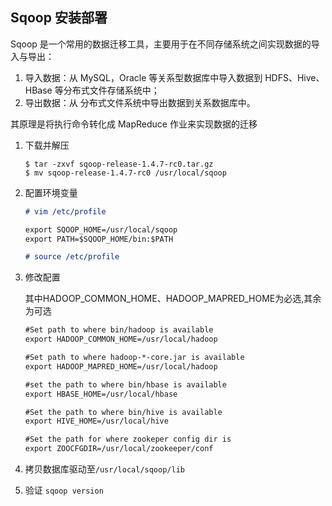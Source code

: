 ## Sqoop 安装部署
Sqoop 是一个常用的数据迁移工具，主要用于在不同存储系统之间实现数据的导入与导出：

1. 导入数据：从 MySQL，Oracle 等关系型数据库中导入数据到 HDFS、Hive、HBase 等分布式文件存储系统中；
2. 导出数据：从 分布式文件系统中导出数据到关系数据库中。

其原理是将执行命令转化成 MapReduce 作业来实现数据的迁移

1. 下载并解压 
    ```
    $ tar -zxvf sqoop-release-1.4.7-rc0.tar.gz
    $ mv sqoop-release-1.4.7-rc0 /usr/local/sqoop
    ```
2. 配置环境变量
    ```markdown
    # vim /etc/profile
    
    export SQOOP_HOME=/usr/local/sqoop
    export PATH=$SQOOP_HOME/bin:$PATH
   
    # source /etc/profile
    ```
3. 修改配置
    
    其中HADOOP_COMMON_HOME、HADOOP_MAPRED_HOME为必选,其余为可选
    ```markdown
    #Set path to where bin/hadoop is available
    export HADOOP_COMMON_HOME=/usr/local/hadoop
    
    #Set path to where hadoop-*-core.jar is available
    export HADOOP_MAPRED_HOME=/usr/local/hadoop
    
    #set the path to where bin/hbase is available
    export HBASE_HOME=/usr/local/hbase
    
    #Set the path to where bin/hive is available
    export HIVE_HOME=/usr/local/hive
    
    #Set the path for where zookeper config dir is
    export ZOOCFGDIR=/usr/local/zookeeper/conf
    ```
7. 拷贝数据库驱动至`/usr/local/sqoop/lib`
8. 验证 `sqoop version`